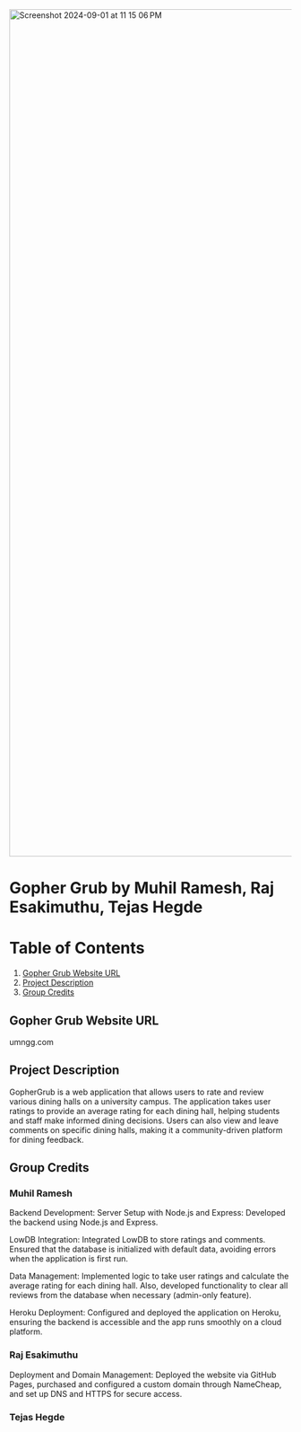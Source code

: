 <img width="1510" alt="Screenshot 2024-09-01 at 11 15 06 PM" src="https://github.com/user-attachments/assets/f661079c-2ae2-4414-ad04-b10b9f87fe7c">

# Gopher Grub by Muhil Ramesh, Raj Esakimuthu, Tejas Hegde

# Table of Contents
1. [Gopher Grub Website URL](#gopher-grub-website-url)
2. [Project Description](#project-description)
3. [Group Credits](#group-credits)

## Gopher Grub Website URL
umngg.com

## Project Description
GopherGrub is a web application that allows users to rate and review various dining halls on a university campus. The application takes user ratings to provide an average rating for each dining hall, helping students and staff make informed dining decisions. Users can also view and leave comments on specific dining halls, making it a community-driven platform for dining feedback.


## Group Credits
### Muhil Ramesh
Backend Development: 
Server Setup with Node.js and Express: Developed the backend using Node.js and Express.

LowDB Integration: Integrated LowDB to store ratings and comments. Ensured that the database is initialized with default data, avoiding errors when the application is first run.

Data Management: Implemented logic to take user ratings and calculate the average rating for each dining hall. Also, developed functionality to clear all reviews from the database when necessary (admin-only feature).

Heroku Deployment: Configured and deployed the application on Heroku, ensuring the backend is accessible and the app runs smoothly on a cloud platform.
### Raj Esakimuthu
Deployment and Domain Management: Deployed the website via GitHub Pages, purchased and configured a custom domain through NameCheap, and set up DNS and HTTPS for secure access.

### Tejas Hegde
